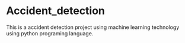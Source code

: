 # Accident_detection
This is a accident detection project using machine learning technology using python programing language.
